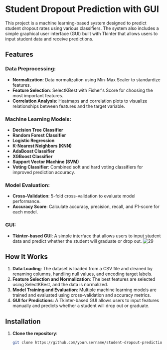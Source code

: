 # Student Dropout Prediction with GUI

This project is a machine learning-based system designed to predict student dropout rates using various classifiers. The system also includes a simple graphical user interface (GUI) built with Tkinter that allows users to input student data and receive predictions.

## Features

### Data Preprocessing:
- **Normalization**: Data normalization using Min-Max Scaler to standardize features.
- **Feature Selection**: SelectKBest with Fisher's Score for choosing the most important features.
- **Correlation Analysis**: Heatmaps and correlation plots to visualize relationships between features and the target variable.

### Machine Learning Models:
- **Decision Tree Classifier**
- **Random Forest Classifier**
- **Logistic Regression**
- **K-Nearest Neighbors (KNN)**
- **AdaBoost Classifier**
- **XGBoost Classifier**
- **Support Vector Machine (SVM)**
- **Voting Classifier**: Combined soft and hard voting classifiers for improved prediction accuracy.

### Model Evaluation:
- **Cross-Validation**: 5-fold cross-validation to evaluate model performance.
- **Accuracy Score**: Calculate accuracy, precision, recall, and F1-score for each model.

### GUI:
- **Tkinter-based GUI**: A simple interface that allows users to input student data and predict whether the student will graduate or drop out.
                     ![29](https://github.com/user-attachments/assets/0484b2f0-6721-4ec2-8465-d4407858e454)

## How It Works

1. **Data Loading**: The dataset is loaded from a CSV file and cleaned by renaming columns, handling null values, and encoding target labels.
2. **Feature Selection and Normalization**: The best features are selected using SelectKBest, and the data is normalized.
3. **Model Training and Evaluation**: Multiple machine learning models are trained and evaluated using cross-validation and accuracy metrics.
4. **GUI for Predictions**: A Tkinter-based GUI allows users to input features manually and predicts whether a student will drop out or graduate.

## Installation

1. **Clone the repository**:
   ```bash
   git clone https://github.com/yourusername/student-dropout-prediction.git
